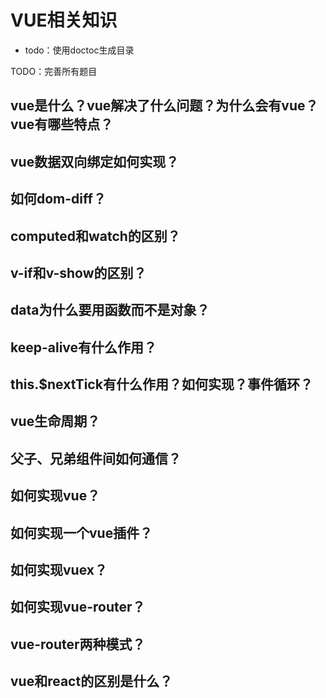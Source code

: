 # VUE相关知识

- todo：使用doctoc生成目录

TODO：完善所有题目

## vue是什么？vue解决了什么问题？为什么会有vue？vue有哪些特点？

## vue数据双向绑定如何实现？

## 如何dom-diff？

## computed和watch的区别？

## v-if和v-show的区别？

## data为什么要用函数而不是对象？

## keep-alive有什么作用？

## this.$nextTick有什么作用？如何实现？事件循环？

## vue生命周期？

## 父子、兄弟组件间如何通信？

## 如何实现vue？

## 如何实现一个vue插件？

## 如何实现vuex？

## 如何实现vue-router？

## vue-router两种模式？

## vue和react的区别是什么？